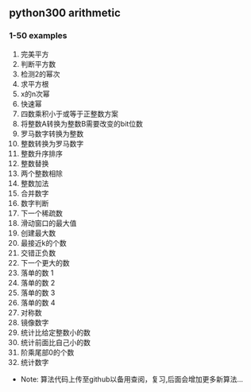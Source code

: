 ## python300 arithmetic
### 1-50 examples

1. 完美平方
2. 判断平方数
3. 检测2的幂次
4. 求平方根
5. x的n次幂
6. 快速幂
7. 四数乘积小于或等于正整数方案
8. 将整数A转换为整数B需要改变的bit位数
9. 罗马数字转换为整数
10. 整数转换为罗马数字
11. 整数升序排序
12. 整数替换
13. 两个整数相除
14. 整数加法
15. 合并数字
16. 数字判断
17. 下一个稀疏数
18. 滑动窗口的最大值
19. 创建最大数
20. 最接近k的个数
21. 交错正负数
22. 下一个更大的数
23. 落单的数 1
24. 落单的数 2
25. 落单的数 3
26. 落单的数 4
27. 对称数
28. 镜像数字
29. 统计比给定整数小的数
30. 统计前面比自己小的数
31. 阶乘尾部0的个数
32. 统计数字

 - Note: 算法代码上传至github以备用查阅，复习,后面会增加更多新算法...